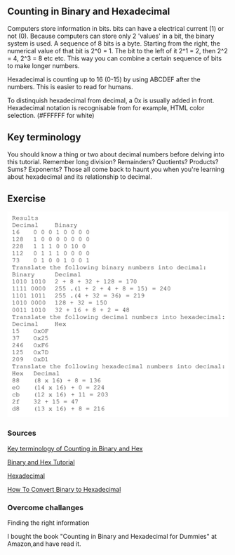 ## Counting in Binary and Hexadecimal


Computers store information in bits. bits can have a electrical current (1) or not (0). Because computers can store only 2 'values' in a bit, the binary system is used. A sequence of 8 bits is a byte.
Starting from the right, the numerical value of that bit is 2^0 = 1. The bit to the left of it 2^1 = 2, then 2^2 = 4, 2^3 = 8 etc etc. This way you can combine a certain sequence of bits to make longer numbers.

Hexadecimal is counting up to 16 (0-15) by using ABCDEF after the numbers. This is easier to read for humans.

To distinquish hexadecimal from decimal, a 0x is usually added in front.
Hexadecimal notation is recognisable from for example, HTML color selection. (#FFFFFF for white)

## Key terminology
You should know a thing or two about decimal numbers before delving into this tutorial. Remember long division? Remainders? Quotients? Products? Sums? Exponents? Those all come back to haunt you when you're learning about hexadecimal and its relationship to decimal.

## Exercise

![Counting in Binary and Hexadecimal](../00_includes/Counting-in-Binary-and-Hex1.PNG)

 
### Sources
[Key terminology of Counting in Binary and Hex](https://learn.sparkfun.com/tutorials/hexadecimal/all)

[Binary and Hex Tutorial](https://condor.depaul.edu/sjost/lsp121/documents/binary-tutorial.htm)

[Hexadecimal](https://learn.sparkfun.com/tutorials/hexadecimal/all)

[How To Convert Binary to Hexadecimal](https://www.youtube.com/watch?v=tSLKOKGQq0Y)

### Overcome challanges
Finding the right information

I bought the book "Counting in Binary and Hexadecimal for Dummies" at Amazon,and have read it.

